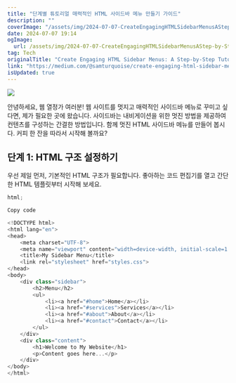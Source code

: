 ```yaml
---
title: "단계별 튜토리얼 매력적인 HTML 사이드바 메뉴 만들기 가이드"
description: ""
coverImage: "/assets/img/2024-07-07-CreateEngagingHTMLSidebarMenusAStep-by-StepTutorial_0.png"
date: 2024-07-07 19:14
ogImage: 
  url: /assets/img/2024-07-07-CreateEngagingHTMLSidebarMenusAStep-by-StepTutorial_0.png
tag: Tech
originalTitle: "Create Engaging HTML Sidebar Menus: A Step-by-Step Tutorial"
link: "https://medium.com/@samturquoise/create-engaging-html-sidebar-menus-a-step-by-step-tutorial-23cdc1467778"
isUpdated: true
---
```




<img src="/assets/img/2024-07-07-CreateEngagingHTMLSidebarMenusAStep-by-StepTutorial_0.png" />

안녕하세요, 웹 열정가 여러분! 웹 사이트를 멋지고 매력적인 사이드바 메뉴로 꾸미고 싶다면, 제가 필요한 곳에 왔습니다. 사이드바는 내비게이션을 위한 멋진 방법을 제공하여 컨텐츠를 구성하는 간결한 방법입니다. 함께 멋진 HTML 사이드바 메뉴를 만들어 봅시다. 커피 한 잔을 따라서 시작해 볼까요?

## 단계 1: HTML 구조 설정하기

우선 제일 먼저, 기본적인 HTML 구조가 필요합니다. 좋아하는 코드 편집기를 열고 간단한 HTML 템플릿부터 시작해 보세요.

<div class="content-ad"></div>

```js
html;
```

```js
Copy code
```

```js
<!DOCTYPE html>
<html lang="en">
<head>
    <meta charset="UTF-8">
    <meta name="viewport" content="width=device-width, initial-scale=1.0">
    <title>My Sidebar Menu</title>
    <link rel="stylesheet" href="styles.css">
</head>
<body>
    <div class="sidebar">
        <h2>Menu</h2>
        <ul>
            <li><a href="#home">Home</a></li>
            <li><a href="#services">Services</a></li>
            <li><a href="#about">About</a></li>
            <li><a href="#contact">Contact</a></li>
        </ul>
    </div>
    <div class="content">
        <h1>Welcome to My Website</h1>
        <p>Content goes here...</p>
    </div>
</body>
</html>
```
